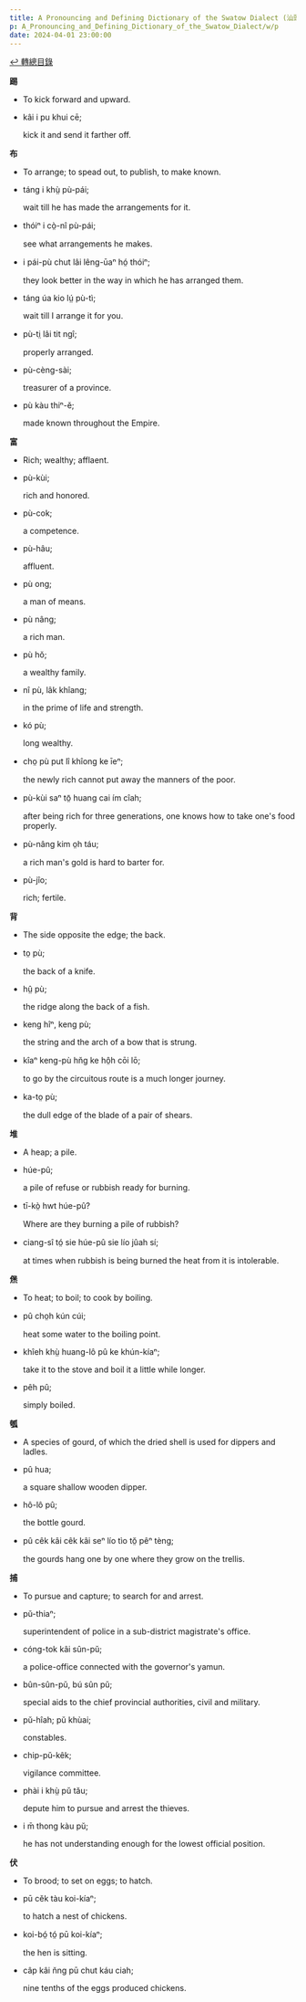 ```yaml
---
title: A Pronouncing and Defining Dictionary of the Swatow Dialect (汕頭方言音義字典) / p
p: A_Pronouncing_and_Defining_Dictionary_of_the_Swatow_Dialect/w/p
date: 2024-04-01 23:00:00
---
```


[↩️ 轉總目錄](/A_Pronouncing_and_Defining_Dictionary_of_the_Swatow_Dialect)


**踢**
- To kick forward and upward.

- kâi i pu khui cē;

  kick it and send it farther off.

**布**
- To arrange; to spead out, to publish, to make known.

- táng i khṳ̀ pù-pái;

  wait till he has made the arrangements for it.

- thóiⁿ i cò̤-nî pù-pái;

  see what arrangements he makes.

- i pái-pù chut lâi lêng-ūaⁿ hó̤ thóiⁿ;

  they look better in the way in which he has arranged them.

- táng úa kio lṳ́ pù-tì;

  wait till I arrange it for you.

- pù-ti̤ lâi tit ngî;

  properly arranged.

- pù-cèng-sài;

  treasurer of a province.

- pù kàu thiⁿ-ĕ;

  made known throughout the Empire.

**富**
- Rich; wealthy; afflaent.

- pù-kùi;

  rich and honored.

- pù-cok;

  a competence.

- pù-hâu;

  affluent.

- pù ong;

  a man of means.

- pù nâng;

  a rich man.

- pù hŏ;

  a wealthy family.

- nî pù, lâk khîang;

  in the prime of life and strength.

- kó pù;

  long wealthy.

- cho̤ pù put lî khîong ke īeⁿ;

  the newly rich cannot put away the manners of the poor.

- pù-kùi saⁿ tō̤ huang cai ím cîah;

  after being rich for three generations, one knows how to take one's food properly.

- pù-nâng kim o̤h táu;

  a rich man's gold is hard to barter for.

- pù-jîo;

  rich; fertile.

**背**
- The side opposite the edge; the back.

- to̤ pù;

  the back of a knife.

- hṳ̂ pù;

  the ridge along the back of a fish.

- keng hîⁿ, keng pù;

  the string and the arch of a bow that is strung.

- kîaⁿ keng-pù hn̆g ke hô̤h cōi lō;

  to go by the circuitous route is a much longer journey.

- ka-to̤ pù;

  the dull edge of the blade of a pair of shears.

**堆**
- A heap; a pile.

- húe-pû;

  a pile of refuse or rubbish ready for burning.

- tī-kò̤ hwt húe-pû?

  Where are they burning a pile of rubbish?

- ciang-sî tó̤ sie húe-pû sie lío jûah sí;

  at times when rubbish is being burned the heat from it is intolerable.

**㷛**
- To heat; to boil; to cook by boiling.

- pû cho̤h kún cúi;

  heat some water to the boiling point.

- khîeh khṳ̀ huang-lô pû ke khún-kíaⁿ;

  take it to the stove and boil it a little while longer.

- pêh pû;

  simply boiled.

**瓠**
- A species of gourd, of which the dried shell is used for dippers and ladles.

- pû hua;

  a square shallow wooden dipper.

- hô-lô pû;

  the bottle gourd.

- pû cêk kâi cêk kâi seⁿ lío tìo tŏ̤ pêⁿ tèng;

  the gourds hang one by one where they grow on the trellis.

**捕**
- To pursue and capture; to search for and arrest.

- pŭ-thiaⁿ;

  superintendent of police in a sub-district magistrate's office.

- cóng-tok kâi sûn-pŭ;

  a police-office connected with the governor's yamun.

- bûn-sûn-pŭ, bú sûn pŭ;

  special aids to the chief provincial authorities, civil and military.

- pŭ-hîah; pŭ khùai;

  constables.

- chip-pŭ-kêk;

  vigilance committee.

- phài i khṳ̀ pŭ tău;

  depute him to pursue and arrest the thieves.

- i m̄ thong kàu pŭ;

  he has not understanding enough for the lowest official position.

**伏**
- To brood; to set on eggs; to hatch.

- pū cĕk tàu koi-kíaⁿ;

  to hatch a nest of chickens.

- koi-bó̤ tó̤ pū koi-kíaⁿ;

  the hen is sitting.

- câp kâi n̆ng pū chut káu ciah;

  nine tenths of the eggs produced chickens.